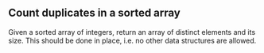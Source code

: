 ## Count duplicates in a sorted array

Given a sorted array of integers, return an array of distinct elements and its size.
This should be done in place, i.e. no other data structures are allowed.